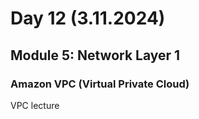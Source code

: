 # Day 12 (3.11.2024)

## Module 5: Network Layer 1

### Amazon VPC (Virtual Private Cloud)

VPC lecture
